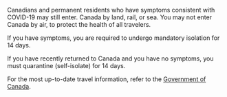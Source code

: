 Canadians and permanent residents who have symptoms consistent with COVID-19 may still enter. Canada by land, rail, or sea. You may not enter Canada by air, to protect the health of all travelers.

If you have symptoms, you are required to undergo mandatory isolation for 14 days.

If you have recently returned to Canada and you have no symptoms, you must quarantine (self-isolate) for 14 days.

For the most up-to-date travel information, refer to the [Government of Canada](https://www.canada.ca/en/public-health/services/diseases/2019-novel-coronavirus-infection/latest-travel-health-advice.html?topic=tilelink#domestic).
